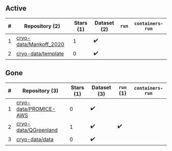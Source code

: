 ## Active
| # | Repository (2) | Stars (1) | Dataset (2) | `run` | `containers-run` |
| --- | --- | --- | --- | --- | --- |
| 1 | [cryo-data/Mankoff_2020](https://github.com/cryo-data/Mankoff_2020) | 1 | :heavy_check_mark: |  |  |
| 2 | [cryo-data/template](https://github.com/cryo-data/template) | 0 | :heavy_check_mark: |  |  |

## Gone
| # | Repository (3) | Stars (1) | Dataset (3) | `run` (1) | `containers-run` |
| --- | --- | --- | --- | --- | --- |
| 1 | [cryo-data/PROMICE-AWS](https://github.com/cryo-data/PROMICE-AWS) | 0 | :heavy_check_mark: |  |  |
| 2 | [cryo-data/QGreenland](https://github.com/cryo-data/QGreenland) | 1 | :heavy_check_mark: | :heavy_check_mark: |  |
| 3 | [cryo-data/data](https://github.com/cryo-data/data) | 0 | :heavy_check_mark: |  |  |
